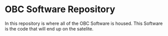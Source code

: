 # OBC Software Repository

In this repository is where all of the OBC Software is housed. This Software is the code that will end up on the satelite.

